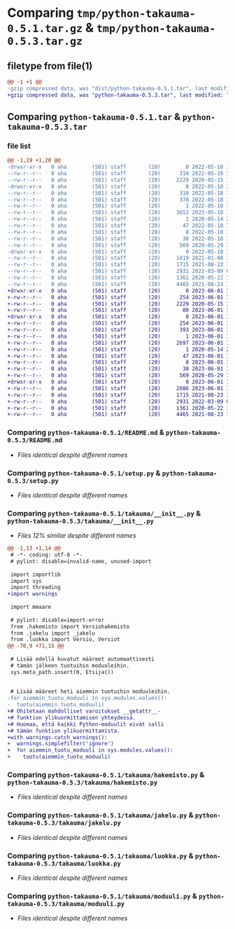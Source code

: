 # Comparing `tmp/python-takauma-0.5.1.tar.gz` & `tmp/python-takauma-0.5.3.tar.gz`

## filetype from file(1)

```diff
@@ -1 +1 @@
-gzip compressed data, was "dist/python-takauma-0.5.1.tar", last modified: Wed May 18 10:31:17 2022, max compression
+gzip compressed data, was "python-takauma-0.5.3.tar", last modified: Thu Jun  1 11:16:40 2023, max compression
```

## Comparing `python-takauma-0.5.1.tar` & `python-takauma-0.5.3.tar`

### file list

```diff
@@ -1,19 +1,20 @@
-drwxr-xr-x   0 aha        (501) staff       (20)        0 2022-05-18 10:31:17.607713 python-takauma-0.5.1/
--rw-r--r--   0 aha        (501) staff       (20)      310 2022-05-18 10:31:17.607274 python-takauma-0.5.1/PKG-INFO
--rw-r--r--   0 aha        (501) staff       (20)     2229 2020-05-15 10:48:55.000000 python-takauma-0.5.1/README.md
-drwxr-xr-x   0 aha        (501) staff       (20)        0 2022-05-18 10:31:17.602905 python-takauma-0.5.1/python_takauma.egg-info/
--rw-r--r--   0 aha        (501) staff       (20)      310 2022-05-18 10:31:17.000000 python-takauma-0.5.1/python_takauma.egg-info/PKG-INFO
--rw-r--r--   0 aha        (501) staff       (20)      378 2022-05-18 10:31:17.000000 python-takauma-0.5.1/python_takauma.egg-info/SOURCES.txt
--rw-r--r--   0 aha        (501) staff       (20)        1 2022-05-18 10:31:17.000000 python-takauma-0.5.1/python_takauma.egg-info/dependency_links.txt
--rw-r--r--   0 aha        (501) staff       (20)     3652 2022-05-18 10:31:17.000000 python-takauma-0.5.1/python_takauma.egg-info/historia.json
--rw-r--r--   0 aha        (501) staff       (20)        1 2020-05-14 20:09:27.000000 python-takauma-0.5.1/python_takauma.egg-info/not-zip-safe
--rw-r--r--   0 aha        (501) staff       (20)       47 2022-05-18 10:31:17.000000 python-takauma-0.5.1/python_takauma.egg-info/requires.txt
--rw-r--r--   0 aha        (501) staff       (20)        8 2022-05-18 10:31:17.000000 python-takauma-0.5.1/python_takauma.egg-info/top_level.txt
--rw-r--r--   0 aha        (501) staff       (20)       38 2022-05-18 10:31:17.607847 python-takauma-0.5.1/setup.cfg
--rw-r--r--   0 aha        (501) staff       (20)      569 2020-05-29 15:42:32.000000 python-takauma-0.5.1/setup.py
-drwxr-xr-x   0 aha        (501) staff       (20)        0 2022-05-18 10:31:17.606322 python-takauma-0.5.1/takauma/
--rw-r--r--   0 aha        (501) staff       (20)     1819 2021-01-08 13:44:33.000000 python-takauma-0.5.1/takauma/__init__.py
--rw-r--r--   0 aha        (501) staff       (20)     1715 2021-08-23 14:02:04.000000 python-takauma-0.5.1/takauma/hakemisto.py
--rw-r--r--   0 aha        (501) staff       (20)     2931 2022-03-09 07:37:11.000000 python-takauma-0.5.1/takauma/jakelu.py
--rw-r--r--   0 aha        (501) staff       (20)     1361 2020-05-22 14:28:49.000000 python-takauma-0.5.1/takauma/luokka.py
--rw-r--r--   0 aha        (501) staff       (20)     4465 2021-08-23 14:02:04.000000 python-takauma-0.5.1/takauma/moduuli.py
+drwxr-xr-x   0 aha        (501) staff       (20)        0 2023-06-01 11:16:40.990776 python-takauma-0.5.3/
+-rw-r--r--   0 aha        (501) staff       (20)      254 2023-06-01 11:16:40.990588 python-takauma-0.5.3/PKG-INFO
+-rw-r--r--   0 aha        (501) staff       (20)     2229 2020-05-15 10:48:55.000000 python-takauma-0.5.3/README.md
+-rw-r--r--   0 aha        (501) staff       (20)       80 2023-06-01 11:13:49.000000 python-takauma-0.5.3/pyproject.toml
+drwxr-xr-x   0 aha        (501) staff       (20)        0 2023-06-01 11:16:40.989229 python-takauma-0.5.3/python_takauma.egg-info/
+-rw-r--r--   0 aha        (501) staff       (20)      254 2023-06-01 11:16:40.000000 python-takauma-0.5.3/python_takauma.egg-info/PKG-INFO
+-rw-r--r--   0 aha        (501) staff       (20)      393 2023-06-01 11:16:40.000000 python-takauma-0.5.3/python_takauma.egg-info/SOURCES.txt
+-rw-r--r--   0 aha        (501) staff       (20)        1 2023-06-01 11:16:40.000000 python-takauma-0.5.3/python_takauma.egg-info/dependency_links.txt
+-rw-r--r--   0 aha        (501) staff       (20)     2697 2023-06-01 11:16:40.000000 python-takauma-0.5.3/python_takauma.egg-info/historia.json
+-rw-r--r--   0 aha        (501) staff       (20)        1 2020-05-14 20:09:27.000000 python-takauma-0.5.3/python_takauma.egg-info/not-zip-safe
+-rw-r--r--   0 aha        (501) staff       (20)       47 2023-06-01 11:16:40.000000 python-takauma-0.5.3/python_takauma.egg-info/requires.txt
+-rw-r--r--   0 aha        (501) staff       (20)        8 2023-06-01 11:16:40.000000 python-takauma-0.5.3/python_takauma.egg-info/top_level.txt
+-rw-r--r--   0 aha        (501) staff       (20)       38 2023-06-01 11:16:40.990818 python-takauma-0.5.3/setup.cfg
+-rw-r--r--   0 aha        (501) staff       (20)      569 2020-05-29 15:42:32.000000 python-takauma-0.5.3/setup.py
+drwxr-xr-x   0 aha        (501) staff       (20)        0 2023-06-01 11:16:40.990379 python-takauma-0.5.3/takauma/
+-rw-r--r--   0 aha        (501) staff       (20)     2086 2023-06-01 11:05:49.000000 python-takauma-0.5.3/takauma/__init__.py
+-rw-r--r--   0 aha        (501) staff       (20)     1715 2021-08-23 14:02:04.000000 python-takauma-0.5.3/takauma/hakemisto.py
+-rw-r--r--   0 aha        (501) staff       (20)     2931 2022-03-09 07:37:11.000000 python-takauma-0.5.3/takauma/jakelu.py
+-rw-r--r--   0 aha        (501) staff       (20)     1361 2020-05-22 14:28:49.000000 python-takauma-0.5.3/takauma/luokka.py
+-rw-r--r--   0 aha        (501) staff       (20)     4465 2021-08-23 14:02:04.000000 python-takauma-0.5.3/takauma/moduuli.py
```

### Comparing `python-takauma-0.5.1/README.md` & `python-takauma-0.5.3/README.md`

 * *Files identical despite different names*

### Comparing `python-takauma-0.5.1/setup.py` & `python-takauma-0.5.3/setup.py`

 * *Files identical despite different names*

### Comparing `python-takauma-0.5.1/takauma/__init__.py` & `python-takauma-0.5.3/takauma/__init__.py`

 * *Files 12% similar despite different names*

```diff
@@ -1,13 +1,14 @@
 # -*- coding: utf-8 -*-
 # pylint: disable=invalid-name, unused-import
 
 import importlib
 import sys
 import threading
+import warnings
 
 import mmaare
 
 # pylint: disable=import-error
 from .hakemisto import Versiohakemisto
 from .jakelu import _jakelu
 from .luokka import Versio, Versiot
@@ -70,9 +71,15 @@
 
 # Lisää edellä kuvatut määreet automaattisesti
 # tämän jälkeen tuotuihin moduuleihin.
 sys.meta_path.insert(0, Etsija())
 
 
 # Lisää määreet heti aiemmin tuotuihin moduuleihin.
-for aiemmin_tuotu_moduuli in sys.modules.values():
-  tuotu(aiemmin_tuotu_moduuli)
+# Ohitetaan mahdolliset varoitukset __getattr__-
+# funktion ylikuormittamisen yhteydessä.
+# Huomaa, että kaikki Python-moduulit eivät salli
+# tämän funktion ylikuormittamista.
+with warnings.catch_warnings():
+  warnings.simplefilter('ignore')
+  for aiemmin_tuotu_moduuli in sys.modules.values():
+    tuotu(aiemmin_tuotu_moduuli)
```

### Comparing `python-takauma-0.5.1/takauma/hakemisto.py` & `python-takauma-0.5.3/takauma/hakemisto.py`

 * *Files identical despite different names*

### Comparing `python-takauma-0.5.1/takauma/jakelu.py` & `python-takauma-0.5.3/takauma/jakelu.py`

 * *Files identical despite different names*

### Comparing `python-takauma-0.5.1/takauma/luokka.py` & `python-takauma-0.5.3/takauma/luokka.py`

 * *Files identical despite different names*

### Comparing `python-takauma-0.5.1/takauma/moduuli.py` & `python-takauma-0.5.3/takauma/moduuli.py`

 * *Files identical despite different names*

